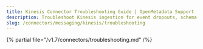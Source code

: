 ```yaml
---
title: Kinesis Connector Troubleshooting Guide | OpenMetadata Support
description: Troubleshoot Kinesis ingestion for event dropouts, schema mapping issues, or stream configuration errors.
slug: /connectors/messaging/kinesis/troubleshooting
---
```


{% partial file="/v1.7/connectors/troubleshooting.md" /%}
